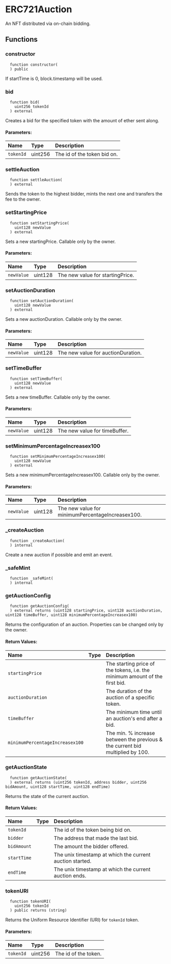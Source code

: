# ERC721Auction

An NFT distributed via on-chain bidding.



## Functions
### constructor
```solidity
  function constructor(
  ) public
```

If startTime is 0, block.timestamp will be used.


### bid
```solidity
  function bid(
    uint256 tokenId
  ) external
```
Creates a bid for the specified token with the amount of ether sent along.


#### Parameters:
| Name | Type | Description                                                          |
| :--- | :--- | :------------------------------------------------------------------- |
|`tokenId` | uint256 | The id of the token bid on.

### settleAuction
```solidity
  function settleAuction(
  ) external
```
Sends the token to the highest bidder, mints the next one and transfers the fee to the owner.



### setStartingPrice
```solidity
  function setStartingPrice(
    uint128 newValue
  ) external
```
Sets a new startingPrice. Callable only by the owner.


#### Parameters:
| Name | Type | Description                                                          |
| :--- | :--- | :------------------------------------------------------------------- |
|`newValue` | uint128 | The new value for startingPrice.

### setAuctionDuration
```solidity
  function setAuctionDuration(
    uint128 newValue
  ) external
```
Sets a new auctionDuration. Callable only by the owner.


#### Parameters:
| Name | Type | Description                                                          |
| :--- | :--- | :------------------------------------------------------------------- |
|`newValue` | uint128 | The new value for auctionDuration.

### setTimeBuffer
```solidity
  function setTimeBuffer(
    uint128 newValue
  ) external
```
Sets a new timeBuffer. Callable only by the owner.


#### Parameters:
| Name | Type | Description                                                          |
| :--- | :--- | :------------------------------------------------------------------- |
|`newValue` | uint128 | The new value for timeBuffer.

### setMinimumPercentageIncreasex100
```solidity
  function setMinimumPercentageIncreasex100(
    uint128 newValue
  ) external
```
Sets a new minimumPercentageIncreasex100. Callable only by the owner.


#### Parameters:
| Name | Type | Description                                                          |
| :--- | :--- | :------------------------------------------------------------------- |
|`newValue` | uint128 | The new value for minimumPercentageIncreasex100.

### _createAuction
```solidity
  function _createAuction(
  ) internal
```
Create a new auction if possible and emit an event.



### _safeMint
```solidity
  function _safeMint(
  ) internal
```




### getAuctionConfig
```solidity
  function getAuctionConfig(
  ) external returns (uint128 startingPrice, uint128 auctionDuration, uint128 timeBuffer, uint128 minimumPercentageIncreasex100)
```
Returns the configuration of an auction. Properties can be changed only by the owner.



#### Return Values:
| Name                           | Type          | Description                                                                  |
| :----------------------------- | :------------ | :--------------------------------------------------------------------------- |
|`startingPrice`|  | The starting price of the tokens, i.e. the minimum amount of the first bid.
|`auctionDuration`|  | The duration of the auction of a specific token.
|`timeBuffer`|  | The minimum time until an auction's end after a bid.
|`minimumPercentageIncreasex100`|  | The min. % increase between the previous & the current bid multiplied by 100.
### getAuctionState
```solidity
  function getAuctionState(
  ) external returns (uint256 tokenId, address bidder, uint256 bidAmount, uint128 startTime, uint128 endTime)
```
Returns the state of the current auction.



#### Return Values:
| Name                           | Type          | Description                                                                  |
| :----------------------------- | :------------ | :--------------------------------------------------------------------------- |
|`tokenId`|  | The id of the token being bid on.
|`bidder`|  | The address that made the last bid.
|`bidAmount`|  | The amount the bidder offered.
|`startTime`|  | The unix timestamp at which the current auction started.
|`endTime`|  | The unix timestamp at which the current auction ends.
### tokenURI
```solidity
  function tokenURI(
    uint256 tokenId
  ) public returns (string)
```

Returns the Uniform Resource Identifier (URI) for `tokenId` token.
#### Parameters:
| Name | Type | Description                                                          |
| :--- | :--- | :------------------------------------------------------------------- |
|`tokenId` | uint256 | The id of the token.

